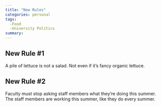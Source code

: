 ```yaml
---
title: "New Rules"
categories: personal
tags:
  -Food
  -University Politics
summary: 
---
```

<h2>New Rule #1</h2>

<p>A pile of lettuce is not a salad. Not even if it&#8217;s fancy organic lettuce.</p>

<h2>New Rule #2</h2>

<p>Faculty must stop asking staff members what they&#8217;re doing this summer.  The staff members are working this summer, like they do every summer.</p>
